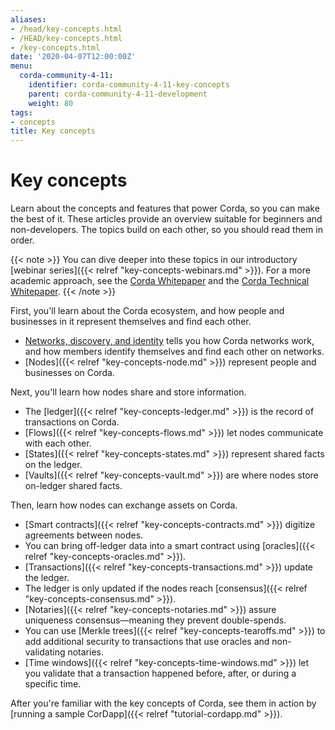 ```yaml
---
aliases:
- /head/key-concepts.html
- /HEAD/key-concepts.html
- /key-concepts.html
date: '2020-04-07T12:00:00Z'
menu:
  corda-community-4-11:
    identifier: corda-community-4-11-key-concepts
    parent: corda-community-4-11-development
    weight: 80
tags:
- concepts
title: Key concepts
---
```




# Key concepts

Learn about the concepts and features that power Corda, so you can make the best of it. These articles provide an overview suitable for beginners and non-developers. The topics build on each other, so you should read them in order.

{{< note >}}
You can dive deeper into these topics in our introductory [webinar series]({{< relref "key-concepts-webinars.md" >}}). For a more academic approach, see the [Corda Whitepaper](https://www.r3.com/white-papers/the-corda-platform-an-introduction-whitepaper/) and the [Corda Technical Whitepaper](https://www.r3.com/white-papers/corda-technical-whitepaper/).
{{< /note >}}

First, you'll learn about the Corda ecosystem, and how people and businesses in it represent themselves and find each other.

* [Networks, discovery, and identity](key-concepts-ecosystem.md) tells you how Corda networks work, and how members identify themselves and find each other on networks.
* [Nodes]({{< relref "key-concepts-node.md" >}}) represent people and businesses on Corda.

Next, you'll learn how nodes share and store information.

* The [ledger]({{< relref "key-concepts-ledger.md" >}}) is the record of transactions on Corda.
* [Flows]({{< relref "key-concepts-flows.md" >}}) let nodes communicate with each other.
* [States]({{< relref "key-concepts-states.md" >}}) represent shared facts on the ledger.
* [Vaults]({{< relref "key-concepts-vault.md" >}}) are where nodes store on-ledger shared facts.

Then, learn how nodes can exchange assets on Corda.
* [Smart contracts]({{< relref "key-concepts-contracts.md" >}}) digitize agreements between nodes.
* You can bring off-ledger data into a smart contract using [oracles]({{< relref "key-concepts-oracles.md" >}}).
* [Transactions]({{< relref "key-concepts-transactions.md" >}}) update the ledger.
* The ledger is only updated if the nodes reach [consensus]({{< relref "key-concepts-consensus.md" >}}).
* [Notaries]({{< relref "key-concepts-notaries.md" >}}) assure uniqueness consensus—meaning they prevent double-spends.
* You can use [Merkle trees]({{< relref "key-concepts-tearoffs.md" >}}) to add additional security to transactions that use oracles and non-validating notaries.
* [Time windows]({{< relref "key-concepts-time-windows.md" >}}) let you validate that a transaction happened before, after, or during a specific time.

After you're familiar with the key concepts of Corda, see them in action by [running a sample CorDapp]({{< relref "tutorial-cordapp.md" >}}).



